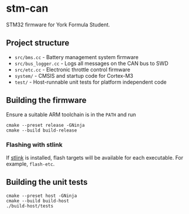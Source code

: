 # stm-can

STM32 firmware for York Formula Student.

## Project structure

* `src/bms.cc` - Battery management system firmware
* `src/bus_logger.cc` - Logs all messages on the CAN bus to SWD
* `src/etc.cc` - Electronic throttle control firmware
* `system/` - CMSIS and startup code for Cortex-M3
* `test/` - Host-runnable unit tests for platform independent code

## Building the firmware

Ensure a suitable ARM toolchain is in the `PATH` and run

    cmake --preset release -GNinja
    cmake --build build-release
    
### Flashing with stlink

If [stlink](https://github.com/texane/stlink) is installed, flash targets will be available for each executable. For
example, `flash-etc`.

## Building the unit tests

    cmake --preset host -GNinja
    cmake --build build-host
    ./build-host/tests
